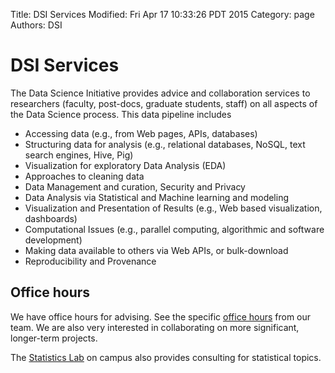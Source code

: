Title: DSI Services 
Modified: Fri Apr 17 10:33:26 PDT 2015
Category: page
Authors: DSI


# DSI Services

The Data Science Initiative provides advice and collaboration services to researchers (faculty, post-docs, graduate students, staff) on all aspects of the Data Science process. This data pipeline includes

* Accessing data (e.g., from Web pages, APIs, databases)
* Structuring data for analysis (e.g., relational databases, NoSQL, text search engines, Hive, Pig)
* Visualization for exploratory Data Analysis (EDA)
* Approaches to cleaning data
* Data Management and curation, Security and Privacy
* Data Analysis via Statistical and Machine learning and modeling
* Visualization and Presentation of Results (e.g., Web based visualization, dashboards)
* Computational Issues (e.g., parallel computing, algorithmic and software development)
* Making data available to others via Web APIs, or bulk-download
* Reproducibility and Provenance

## Office hours
We have office hours for advising.
See the specific [office hours]({tag}office-hour) from our team.
We are also very interested in collaborating on more significant, longer-term projects.

The [Statistics Lab](http://www.stat.ucdavis.edu/stat-lab/services.html) on campus also provides consulting for statistical topics.
